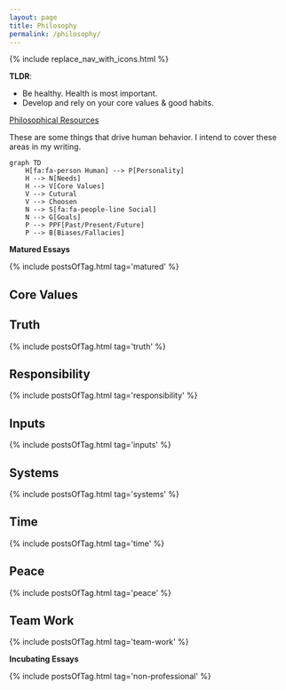```yaml
---
layout: page
title: Philosophy
permalink: /philosophy/
---
```


{% include replace_nav_with_icons.html %}

**TLDR**:

- Be healthy. Health is most important.
- Develop and rely on your core values & good habits.

[Philosophical Resources](/non-technical-resources)

These are some things that drive human behavior. I intend to cover these areas in my writing.

```mermaid!
graph TD
    H[fa:fa-person Human] --> P[Personality]
    H --> N[Needs]
    H --> V[Core Values]
    V --> Cutural
    V --> Choosen
    N --> S[fa:fa-people-line Social]
    N --> G[Goals]
    P --> PPF[Past/Present/Future]
    P --> B[Biases/Fallacies]
```

**Matured Essays**

{% include postsOfTag.html tag='matured' %}

## Core Values

## Truth

{% include postsOfTag.html tag='truth' %}

## Responsibility

{% include postsOfTag.html tag='responsibility' %}

## Inputs

{% include postsOfTag.html tag='inputs' %}

## Systems

{% include postsOfTag.html tag='systems' %}

## Time

{% include postsOfTag.html tag='time' %}

## Peace

{% include postsOfTag.html tag='peace' %}

## Team Work

{% include postsOfTag.html tag='team-work' %}

**Incubating Essays**

{% include postsOfTag.html tag='non-professional' %}
